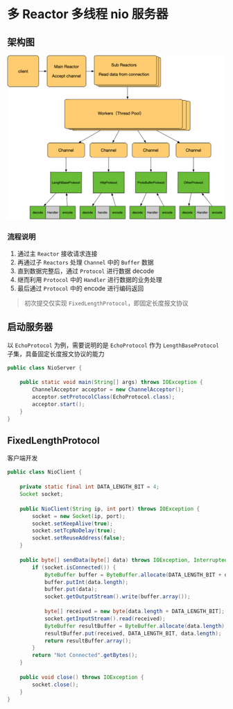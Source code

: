 多 Reactor 多线程 nio 服务器
=====

## 架构图
![Reactor](https://github.com/edwardleejan/images/blob/master/hybercube.png?raw=true)

### 流程说明
1. 通过主 `Reactor` 接收请求连接
2. 再通过子 `Reactors` 处理 `Channel` 中的 `Buffer` 数据
3. 直到数据完整后，通过 `Protocol` 进行数据 decode
4. 继而利用 `Protocol` 中的 `Handler` 进行数据的业务处理
5. 最后通过 `Protocol` 中的 encode 进行编码返回

> 初次提交仅实现 `FixedLengthProtocol`，即固定长度报文协议

## 启动服务器

以 `EchoProtocol` 为例，需要说明的是 `EchoProtocol` 作为 `LengthBaseProtocol` 子集，具备固定长度报文协议的能力
```java
public class NioServer {

    public static void main(String[] args) throws IOException {
        ChannelAcceptor acceptor = new ChannelAcceptor();
        acceptor.setProtocolClass(EchoProtocol.class);
        acceptor.start();
    }
}
```

## FixedLengthProtocol

客户端开发
```java
public class NioClient {

    private static final int DATA_LENGTH_BIT = 4;
    Socket socket;

    public NioClient(String ip, int port) throws IOException {
        socket = new Socket(ip, port);
        socket.setKeepAlive(true);
        socket.setTcpNoDelay(true);
        socket.setReuseAddress(false);
    }

    public byte[] sendData(byte[] data) throws IOException, InterruptedException {
        if (socket.isConnected()) {
            ByteBuffer buffer = ByteBuffer.allocate(DATA_LENGTH_BIT + data.length);
            buffer.putInt(data.length);
            buffer.put(data);
            socket.getOutputStream().write(buffer.array());

            byte[] received = new byte[data.length + DATA_LENGTH_BIT];
            socket.getInputStream().read(received);
            ByteBuffer resultBuffer = ByteBuffer.allocate(data.length);
            resultBuffer.put(received, DATA_LENGTH_BIT, data.length);
            return resultBuffer.array();
        }
        return "Not Connected".getBytes();
    }

    public void close() throws IOException {
        socket.close();
    }
}
```